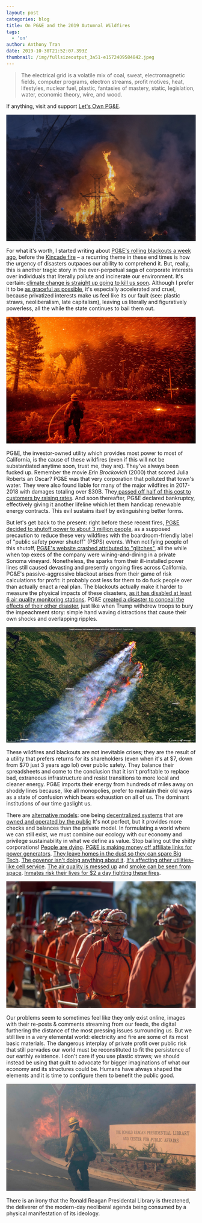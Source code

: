 ```yaml
---
layout: post
categories: blog
title: On PG&E and the 2019 Autumnal Wildfires
tags:
  - 'on'
author: Anthony Tran
date: 2019-10-30T21:52:07.393Z
thumbnail: /img/fullsizeoutput_3a51-e1572409584842.jpeg
---
```

> The electrical grid is a volatile mix of coal, sweat, electromagnetic fields, computer programs, electron streams, profit motives, heat, lifestyles, nuclear fuel, plastic, fantasies of mastery, static, legislation, water, economic theory, wire, and wood.

If anything, visit and support [Let's Own PG&E](https://letsownpge.org/).

![](/img/saddleridge-fire.jpg)

For what it's worth, I started writing about [PG&E's rolling blackouts a week ago](https://www.npr.org/2019/10/23/772854265/pg-e-imposes-new-power-shutoffs-in-parts-of-northern-california-to-avert-wildfir?t=1571926633124), before the [Kincade fire](https://www.latimes.com/wildfires-map/) – a recurring theme in these end times is how the urgency of disasters outpaces our ability to comprehend it. But, really, this is another tragic story in the ever-perpetual saga of corporate interests over individuals that literally pollute and incinerate our environment. It's certain: [climate change is straight up going to kill us soon](https://www.instagram.com/extinctionrebellion/). Although I prefer it to be [as graceful as possible](https://www.politis.fr/articles/2019/09/effondrement-en-cours-on-fait-quoi-40822/), it's especially accelerated and cruel, because privatized interests make us feel like its our fault (see: plastic straws, neoliberalism, late capitalism), leaving us literally and figuratively powerless, all the while the state continues to bail them out. 

![](/img/calif-wildfire-ap_18250148901527.adapt.1900.1.jpg)

PG&E, the investor-owned utility which provides most power to most of California, is the cause of these wildfires (even if this will not be substantiated anytime soon, trust me, they are). They've always been fucked up. Remember the movie _Erin Brockovich_ (2000) that scored Julia Roberts an Oscar? PG&E was that very corporation that polluted that town's water. They were also found liable for many of the major wildfires in 2017-2018 with damages totaling over $30B. They[ passed off half of this cost to customers by raising rates](https://www.latimes.com/california/story/2019-07-25/california-utilities-agree-to-pay-10-5-billion-into-new-wildfire-fund). And soon thereafter, PG&E declared bankruptcy, effectively giving it another lifeline which let them handicap renewable energy contracts. This evil sustains itself by extinguishing better forms.

But let's get back to the present: right before these recent fires, [PG&E decided to shutoff power to about 3 million people](https://www.city-journal.org/planned-electricity-blackouts-california?), as a supposed precaution to reduce these very wildfires with the boardroom-friendly label of "public safety power shutoff" (PSPS) events. When notifying people of this shutoff, [PG&E's website crashed attributed to "glitches"](https://www.nytimes.com/2019/10/12/business/pge-california-outage.html), all the while when top execs of the company were wining-and-dining in a private Sonoma vineyard. Nonetheless, the sparks from their ill-installed power lines still caused devasting and presently ongoing fires across California. PG&E's passive-aggressive blackout arises from their game of risk calculations for profit: it probably cost less for them to do fuck people over than actually enact a real plan. The blackouts actually make it harder to measure the physical impacts of these disasters, [as it has disabled at least 6 air quality monitoring stations](https://www.vice.com/en_us/article/bjwa7v/pgandes-blackouts-are-making-it-harder-to-measure-the-toxic-stew-in-the-air-from-californias-wildfires). PG&E [created a disaster to conceal the effects of their other disaster](https://slate.com/business/2019/10/california-power-outage-pge-fires-new-kind-of-disaster.html), just like when Trump withdrew troops to bury the impeachment story: simple hand waving distractions that cause their own shocks and overlapping ripples. 

![](/img/920x920.jpg)

These wildfires and blackouts are not inevitable crises; they are the result of a utility that prefers returns for its shareholders (even when it's at $7, down from $70 just 3 years ago lol) over public safety. They balance their spreadsheets and come to the conclusion that it isn't profitable to replace bad, extraneous infrastructure and resist transitions to more local and cleaner energy. PG&E imports their energy from hundreds of miles away on shoddy lines because, like all monopolies, prefer to maintain their old ways as a state of confusion which bears exhaustion on all of us. The dominant institutions of our time gaslight us.

There are [alternative models](https://www.vox.com/energy-and-environment/2019/10/22/20916820/california-wildfire-climate-change-blackout-insurance-pge): one being [decentralized systems](https://www.vox.com/energy-and-environment/2019/10/28/20926446/california-grid-distributed-energy) that are [owned and operated by the public](https://www.thenation.com/article/wildfires-california-pge/) It's not perfect, but it provides more checks and balances than the private model. In formulating a world where we can still exist, we must combine our ecology with our economy and privilege sustainability in what we define as value. Stop bailing out the shitty corporations! [People are dying](https://www.latimes.com/california/story/2019-10-11/pge-power-outage-elderly-man-autopsy-heart-disease). [PG&E is making money off affiliate links for power generators](https://mobile.twitter.com/emmagallegos/status/1189056624708784128). [They leave homes in the dust so they can spare Big Tech](https://www.wired.com/story/why-the-pgande-blackouts-spared-californias-big-tech-hqs/). [The govenor isn't doing anything about it](https://slate.com/business/2019/10/california-wildfire-season-pge-liability-new-normal-hopeless.html). [It's affecting other utilities–like cell service](https://www.vice.com/en_us/article/9kevka/theres-nothing-left-this-california-family-watched-their-home-burn-on-live-tv). [The air quality is messed up](http://www.baaqmd.gov/about-air-quality/current-air-quality/air-monitoring-data/#/aqi?id=316&date=2019-10-28&view=hourly) and [smoke can be seen from space](https://www.bbc.com/news/av/world-us-canada-50224936/california-fire-smoke-seen-from-space). [Inmates risk their lives for $2 a day fighting these fires](https://www.commondreams.org/news/2019/10/30/modern-day-slavery-prisoner-firefighters-risking-their-lives-california-battling).

![](/img/105396233-1534267352546prisonersatoakglenconservationcamp.jpg)

Our problems seem to sometimes feel like they only exist online, images with their re-posts & comments streaming from our feeds, the digital furthering the distance of the most pressing issues surrounding us. But we still live in a very elemental world: electricity and fire are some of its most basic materials. The dangerous interplay of private profit over public risk that still pervades our world must be reconstituted to fit the persistence of our earthly existence. I don't care if you use plastic straws; we should instead be using that guilt to advocate for bigger imaginations of what our economy and its structures could be. Humans have always shaped the elements and it is time to configure them to benefit the public good.

![](/img/452d8096-4da1-416f-a0d3-a3d81f0ef33c-afp_afp_1lv3v1.jpeg)

There is an irony that the Ronald Reagan Presidental Library is threatened, the deliverer of the modern-day neoliberal agenda being consumed by a physical manifestation of its ideology.
